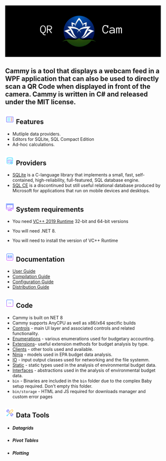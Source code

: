 ![](https://github.com/is-leeroy-jenkins/Cammy/blob/master/Resources/Assets/GitHubImages/ProjectTemplate.png)

## Cammy is a tool that displays a webcam feed in a WPF application that can also be used to directly scan a QR Code when displayed in front of the camera. Cammy is written in C# and released under the MIT license.

####

## ![](https://github.com/is-leeroy-jenkins/Cammy/blob/master/Resources/Assets/GitHubImages/features.png) Features

- Mutliple data providers.
- Editors for SQLite, SQL Compact Edition
- Ad-hoc calculations.

## ![](https://github.com/is-leeroy-jenkins/Cammy/blob/master/Resources/Assets/GitHubImages/Providers.png) Providers

- [SQLite](https://sqlite.org/index.html) is a C-language library that implements a small, fast, self-contained, high-reliability, full-featured, SQL database engine. 
- [SQL CE](https://www.microsoft.com/en-us/download/details.aspx?id=30709) is a discontinued but still useful relational database produced by Microsoft for applications that run on mobile devices and desktops. 

## ![](https://github.com/is-leeroy-jenkins/Cammy/blob/master/Resources/Assets/GitHubImages/system_requirements.png) System requirements

- You need [VC++ 2019 Runtime](https://aka.ms/vs/17/release/vc_redist.x64.exe) 32-bit and 64-bit versions

- You will need .NET 8.

- You will need to install the version of VC++ Runtime 



## ![](https://github.com/is-leeroy-jenkins/Cammy/blob/master/Resources/Assets/GitHubImages/documentation.png) Documentation

- [User Guide](Resources/Github/Users.md)
- [Compilation Guide](Resources/Github/Compilation.md)
- [Configuration Guide](Resources/Github/Configuration.md)
- [Distribution Guide](Resources/Github/Distribution.md)


## ![](https://github.com/is-leeroy-jenkins/Cammy/blob/master/Resources/Assets/GitHubImages/csharp.png) Code

- Cammy is built on NET 8
- Cammy supports AnyCPU as well as x86/x64 specific builds
- [Controls](https://github.com/is-leeroy-jenkins/Cammy/tree/master/Controls) - main UI layer and associated controls and related functionality.
- [Enumerations](https://github.com/is-leeroy-jenkins/Cammy/tree/master/Enumerations) - various enumerations used for budgetary accounting.
- [Extensions](https://github.com/is-leeroy-jenkins/Cammy/tree/master/Extensions)- useful extension methods for budget analysis by type.
- [Clients](https://github.com/is-leeroy-jenkins/Cammy/tree/master/Clients) - other tools used and available.
- [Ninja](https://github.com/is-leeroy-jenkins/Cammy/tree/master/Ninja) - models used in EPA budget data analysis.
- [IO](https://github.com/is-leeroy-jenkins/Cammy/tree/master/IO) - input output classes used for networking and the file systemm.
- [Static](https://github.com/is-leeroy-jenkins/Cammy/tree/master/Static) - static types used in the analysis of environmental budget data.
- [Interfaces](https://github.com/is-leeroy-jenkins/Cammy/tree/Interfaces) - abstractions used in the analysis of environmental budget data.
- `bin` - Binaries are included in the `bin` folder due to the complex Baby setup required. Don't empty this folder.
- `bin/storage` - HTML and JS required for downloads manager and custom error pages

## ![](https://github.com/is-leeroy-jenkins/Cammy/blob/master/Resources/Assets/GitHubImages/tools.png)  Data Tools
- ##### Datagrids
- ##### Pivot Tables
- ##### Plotting






